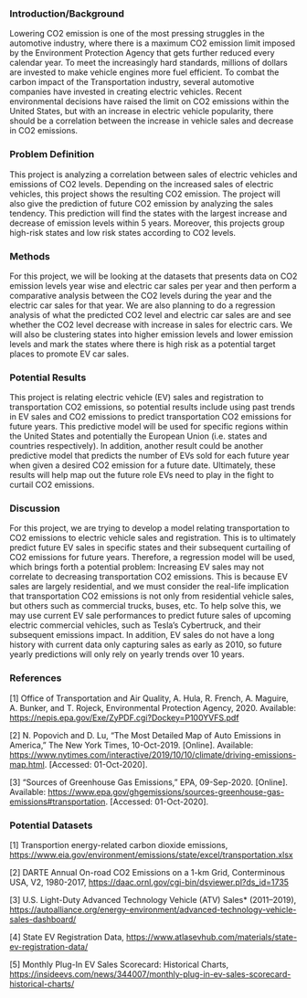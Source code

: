 
### Introduction/Background 

Lowering CO2 emission is one of the most pressing struggles in the automotive industry, where there is a maximum CO2 emission limit imposed by the Environment Protection Agency that gets further reduced every calendar year. To meet the increasingly hard standards, millions of dollars are invested to make vehicle engines more fuel efficient. To combat the carbon impact of the Transportation industry, several automotive companies have invested in creating electric vehicles. Recent environmental decisions have raised the limit on CO2 emissions within the United States, but with an increase in electric vehicle popularity, there should be a correlation between the increase in vehicle sales and decrease in CO2 emissions. 

### Problem Definition
This project is analyzing a correlation between sales of electric vehicles and emissions of CO2 levels. Depending on the increased sales of electric vehicles, this project shows the resulting CO2 emission. The project will also give the prediction of future CO2 emission by analyzing the sales tendency. This prediction will find the states with the largest increase and decrease of emission levels within 5 years. Moreover, this projects group high-risk states and low risk states according to CO2 levels. 

### Methods
For this project, we will be looking at the datasets that presents data on CO2 emission levels year wise and electric car sales per year and then perform a comparative analysis between the CO2 levels during the year and the electric car sales for that year. We are also planning to do a regression analysis of what the predicted CO2 level and electric car sales are and see whether the CO2 level decrease with increase in sales for electric cars. We will also be clustering states into higher emission levels and lower emission levels and mark the states where there is high risk as a potential target places to promote EV car sales. 

### Potential Results
This project is relating electric vehicle (EV) sales and registration to transportation CO2 emissions, so potential results include using past trends in EV sales and CO2 emissions to predict transportation CO2 emissions for future years. This predictive model will be used for specific regions within the United States and potentially the European Union (i.e. states and countries respectively). In addition, another result could be another predictive model that predicts the number of EVs sold for each future year when given a desired CO2 emission for a future date. Ultimately, these results will help map out the future role EVs need to play in the fight to curtail CO2 emissions.

### Discussion
For this project, we are trying to develop a model relating transportation to CO2 emissions to electric vehicle sales and registration. This is to ultimately predict future EV sales in specific states and their subsequent curtailing of CO2 emissions for future years. Therefore, a regression model will be used, which brings forth a potential problem: Increasing EV sales may not correlate to decreasing transportation CO2 emissions. This is because EV sales are largely residential, and we must consider the real-life implication that transportation CO2 emissions is not only from residential vehicle sales, but others such as commercial trucks, buses, etc. To help solve this, we may use current EV sale performances to predict future sales of upcoming electric commercial vehicles, such as Tesla’s Cybertruck, and their subsequent emissions impact. In addition, EV sales do not have a long history with current data only capturing sales as early as 2010, so future yearly predictions will only rely on yearly trends over 10 years.

### References
[1] Office of Transportation and Air Quality, A. Hula, R. French, A. Maguire, A. Bunker, and T. Rojeck, Environmental Protection Agency, 2020. Available: https://nepis.epa.gov/Exe/ZyPDF.cgi?Dockey=P100YVFS.pdf  

[2] N. Popovich and D. Lu, “The Most Detailed Map of Auto Emissions in America,” The New York Times, 10-Oct-2019. [Online]. Available: https://www.nytimes.com/interactive/2019/10/10/climate/driving-emissions-map.html.  [Accessed: 01-Oct-2020].  

[3] “Sources of Greenhouse Gas Emissions,” EPA, 09-Sep-2020. [Online]. Available: https://www.epa.gov/ghgemissions/sources-greenhouse-gas-emissions#transportation.  [Accessed: 01-Oct-2020].

### Potential Datasets
[1] Transportion energy-related carbon dioxide emissions, https://www.eia.gov/environment/emissions/state/excel/transportation.xlsx  

[2] DARTE Annual On-road CO2 Emissions on a 1-km Grid, Conterminous USA, V2, 1980-2017, https://daac.ornl.gov/cgi-bin/dsviewer.pl?ds_id=1735 

[3] U.S. Light-Duty Advanced Technology Vehicle (ATV) Sales* (2011–2019), https://autoalliance.org/energy-environment/advanced-technology-vehicle-sales-dashboard/ 

[4] State EV Registration Data, https://www.atlasevhub.com/materials/state-ev-registration-data/ 

[5] Monthly Plug-In EV Sales Scorecard: Historical Charts, https://insideevs.com/news/344007/monthly-plug-in-ev-sales-scorecard-historical-charts/ 
